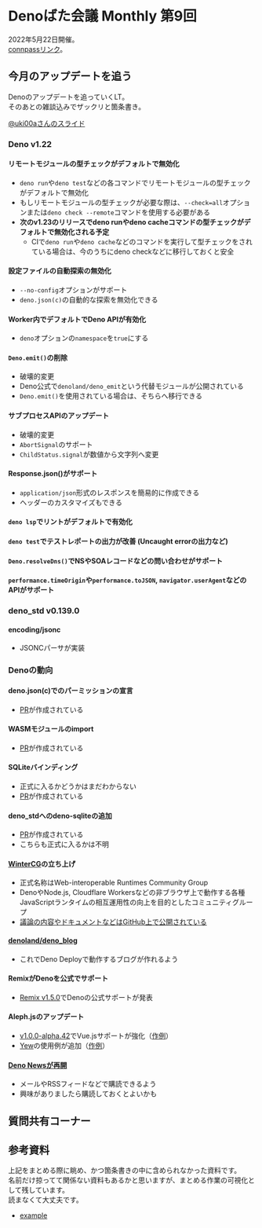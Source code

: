 # Denoばた会議 Monthly 第9回
2022年5月22日開催。  
[connpassリンク](https://deno-ja.connpass.com/event/246346/)。

## 今月のアップデートを追う
Denoのアップデートを追っていくLT。  
そのあとの雑談込みでザックリと箇条書き。

[@uki00aさんのスライド](https://uki00a.github.io/slides/denobata-2022-05-22)

### Deno v1.22
#### リモートモジュールの型チェックがデフォルトで無効化
- `deno run`や`deno test`などの各コマンドでリモートモジュールの型チェックがデフォルトで無効化
- もしリモートモジュールの型チェックが必要な際は、`--check=all`オプションまたは`deno check --remote`コマンドを使用する必要がある
- **次のv1.23のリリースでdeno runやdeno cacheコマンドの型チェックがデフォルトで無効化される予定**
  - CIで`deno run`や`deno cache`などのコマンドを実行して型チェックをされている場合は、今のうちにdeno checkなどに移行しておくと安全

#### 設定ファイルの自動探索の無効化
- `--no-config`オプションがサポート
- `deno.json(c)`の自動的な探索を無効化できる

#### Worker内でデフォルトでDeno APIが有効化
- `deno`オプションの`namespace`を`true`にする

#### `Deno.emit()`の削除
- 破壊的変更
- Deno公式で`denoland/deno_emit`という代替モジュールが公開されている
- `Deno.emit()`を使用されている場合は、そちらへ移行できる

#### サブプロセスAPIのアップデート
- 破壊的変更
- `AbortSignal`のサポート
- `ChildStatus.signal`が数値から文字列へ変更

#### Response.json()がサポート
- `application/json`形式のレスポンスを簡易的に作成できる
- ヘッダーのカスタマイズもできる

#### `deno lsp`でリントがデフォルトで有効化

#### `deno test`でテストレポートの出力が改善 (Uncaught errorの出力など)

#### `Deno.resolveDns()`でNSやSOAレコードなどの問い合わせがサポート

#### `performance.timeOrigin`や`performance.toJSON`, `navigator.userAgent`などのAPIがサポート

### deno_std v0.139.0
#### encoding/jsonc
- JSONCパーサが実装

### Denoの動向
#### deno.json(c)でのパーミッションの宣言
- [PR](https://github.com/denoland/deno/pull/14520)が作成されている

#### WASMモジュールのimport
- [PR](https://github.com/denoland/deno/pull/14485)が作成されている

#### SQLiteバインディング
- 正式に入るかどうかはまだわからない
- [PR](https://github.com/denoland/deno/pull/14627)が作成されている

#### deno_stdへのdeno-sqliteの追加
- [PR](https://github.com/denoland/deno_std/pull/2230)が作成されている
- こちらも正式に入るかは不明

#### [WinterCG](https://wintercg.org/)の立ち上げ
- 正式名称はWeb-interoperable Runtimes Community Group
- DenoやNode.js, Cloudflare Workersなどの非ブラウザ上で動作する各種JavaScriptランタイムの相互運用性の向上を目的としたコミュニティグループ
- [議論の内容やドキュメントなどはGitHub上で公開されている](https://github.com/orgs/wintercg/repositories)

#### [denoland/deno_blog](https://github.com/denoland/deno_blog)
- これでDeno Deployで動作するブログが作れるよう

#### RemixがDenoを公式でサポート
- [Remix v1.5.0](https://github.com/remix-run/remix/releases/tag/v1.5.0)でDenoの公式サポートが発表

#### Aleph.jsのアップデート
- [v1.0.0-alpha.42](https://github.com/alephjs/aleph.js/releases/tag/1.0.0-alpha.42)でVue.jsサポートが強化（[作例](https://github.com/alephjs/aleph.js/tree/1.0.0-alpha.49/examples/vue-app)）
- [Yew](https://github.com/yewstack/yew)の使用例が追加（[作例](https://github.com/alephjs/aleph.js/tree/1.0.0-alpha.49/examples/yew-app)）

#### [Deno Newsが再開](https://deno.news/archive/42-deno-news-is-back-featuring-v121-netlify-edge)
- メールやRSSフィードなどで購読できるよう
- 興味がありましたら購読しておくとよいかも


## 質問共有コーナー

## 参考資料
上記をまとめる際に眺め、かつ箇条書きの中に含められなかった資料です。  
名前だけ掠ってて関係ない資料もあるかと思いますが、まとめる作業の可視化として残しています。  
読まなくて大丈夫です。

- [example](https://example.com/)
